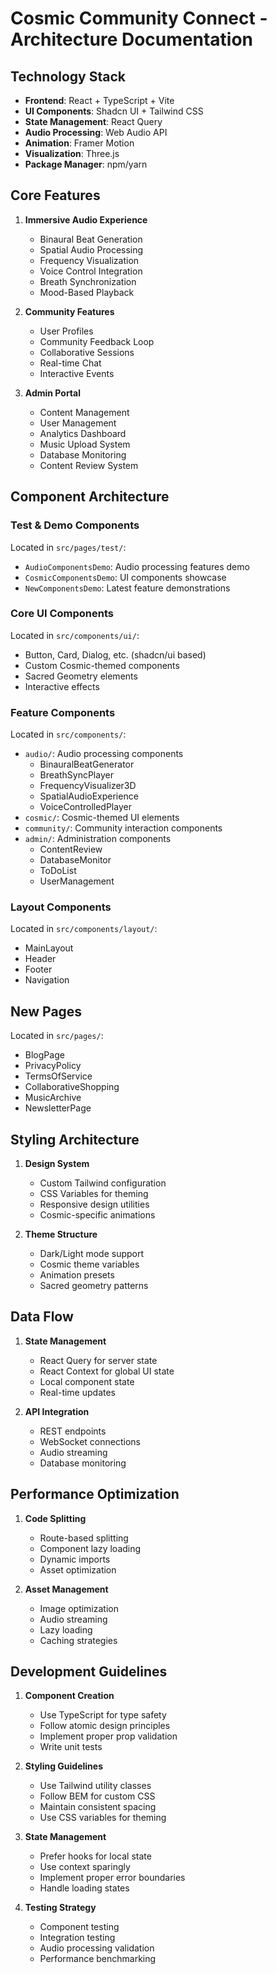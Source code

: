 
# Cosmic Community Connect - Architecture Documentation

## Technology Stack

- **Frontend**: React + TypeScript + Vite
- **UI Components**: Shadcn UI + Tailwind CSS
- **State Management**: React Query
- **Audio Processing**: Web Audio API
- **Animation**: Framer Motion
- **Visualization**: Three.js
- **Package Manager**: npm/yarn

## Core Features

1. **Immersive Audio Experience**
   - Binaural Beat Generation
   - Spatial Audio Processing
   - Frequency Visualization
   - Voice Control Integration
   - Breath Synchronization
   - Mood-Based Playback

2. **Community Features**
   - User Profiles
   - Community Feedback Loop
   - Collaborative Sessions
   - Real-time Chat
   - Interactive Events

3. **Admin Portal**
   - Content Management
   - User Management
   - Analytics Dashboard
   - Music Upload System
   - Database Monitoring
   - Content Review System

## Component Architecture

### Test & Demo Components
Located in `src/pages/test/`:
- `AudioComponentsDemo`: Audio processing features demo
- `CosmicComponentsDemo`: UI components showcase
- `NewComponentsDemo`: Latest feature demonstrations

### Core UI Components
Located in `src/components/ui/`:
- Button, Card, Dialog, etc. (shadcn/ui based)
- Custom Cosmic-themed components
- Sacred Geometry elements
- Interactive effects

### Feature Components
Located in `src/components/`:
- `audio/`: Audio processing components
  - BinauralBeatGenerator
  - BreathSyncPlayer
  - FrequencyVisualizer3D
  - SpatialAudioExperience
  - VoiceControlledPlayer
- `cosmic/`: Cosmic-themed UI elements
- `community/`: Community interaction components
- `admin/`: Administration components
  - ContentReview
  - DatabaseMonitor
  - ToDoList
  - UserManagement

### Layout Components
Located in `src/components/layout/`:
- MainLayout
- Header
- Footer
- Navigation

## New Pages
Located in `src/pages/`:
- BlogPage
- PrivacyPolicy
- TermsOfService
- CollaborativeShopping
- MusicArchive
- NewsletterPage

## Styling Architecture

1. **Design System**
   - Custom Tailwind configuration
   - CSS Variables for theming
   - Responsive design utilities
   - Cosmic-specific animations

2. **Theme Structure**
   - Dark/Light mode support
   - Cosmic theme variables
   - Animation presets
   - Sacred geometry patterns

## Data Flow

1. **State Management**
   - React Query for server state
   - React Context for global UI state
   - Local component state
   - Real-time updates

2. **API Integration**
   - REST endpoints
   - WebSocket connections
   - Audio streaming
   - Database monitoring

## Performance Optimization

1. **Code Splitting**
   - Route-based splitting
   - Component lazy loading
   - Dynamic imports
   - Asset optimization

2. **Asset Management**
   - Image optimization
   - Audio streaming
   - Lazy loading
   - Caching strategies

## Development Guidelines

1. **Component Creation**
   - Use TypeScript for type safety
   - Follow atomic design principles
   - Implement proper prop validation
   - Write unit tests

2. **Styling Guidelines**
   - Use Tailwind utility classes
   - Follow BEM for custom CSS
   - Maintain consistent spacing
   - Use CSS variables for theming

3. **State Management**
   - Prefer hooks for local state
   - Use context sparingly
   - Implement proper error boundaries
   - Handle loading states

4. **Testing Strategy**
   - Component testing
   - Integration testing
   - Audio processing validation
   - Performance benchmarking
